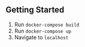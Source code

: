 ## Getting Started

1. Run `docker-compose build`
2. Run `docker-compose up`
3. Navigate to `localhost`
